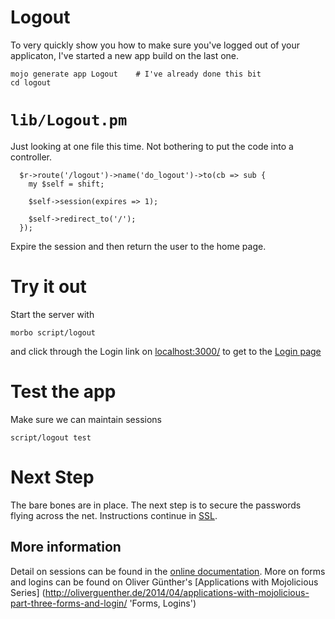 # Logout

To very quickly show you how to make sure you've logged out of your applicaton,
I've started a new app build on the last one.
```
mojo generate app Logout	# I've already done this bit
cd logout
```

# `lib/Logout.pm`
Just looking at one file this time.  Not bothering to put the code into a 
controller.
```
  $r->route('/logout')->name('do_logout')->to(cb => sub {
    my $self = shift;
    
    $self->session(expires => 1);

    $self->redirect_to('/');
  });

```
Expire the session and then return the user to the home page.


# Try it out
Start the server with
```
morbo script/logout
```
and click through the Login link on [localhost:3000/](http://localhost:3000/)
to get to the [Login page](http://localhost:3000/login)

# Test the app

Make sure we can maintain sessions 

```
script/logout test 
```



# Next Step

The bare bones are in place.  The next step is to secure the passwords flying across the net.
Instructions continue in [SSL](SSL.md).

## More information

Detail on sessions can be found in the 
[online documentation](http://localhost:3000/perldoc/Mojolicious/Controller#session 'Mojolicious::Controller').
More on forms and logins can be found on Oliver Günther's [Applications with Mojolicious Series]
(http://oliverguenther.de/2014/04/applications-with-mojolicious-part-three-forms-and-login/ 'Forms, Logins')
